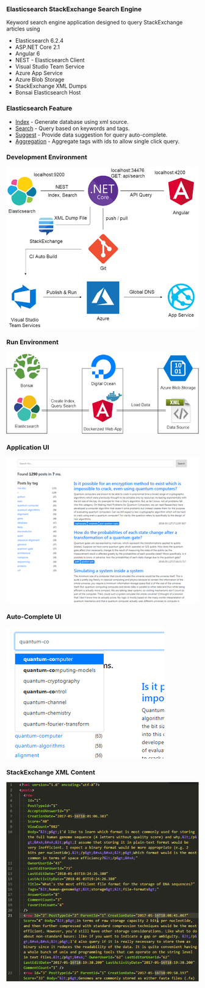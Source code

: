 ### Elasticsearch StackExchange Search Engine

Keyword search engine application designed to query StackExchange articles using
- Elasticsearch 6.2.4
- ASP.NET Core 2.1
- Angular 6
- NEST - Elasticsearch Client
- Visual Studio Team Service
- Azure App Service
- Azure Blob Storage
- StackExchange XML Dumps
- Bonsai Elasticsearch Host

### Elasticsearch Feature
- [Index](https://www.elastic.co/guide/en/elasticsearch/client/net-api/current/index-name-inference.html) - Generate database using xml source.
- [Search](https://www.elastic.co/guide/en/elasticsearch/client/net-api/6.x/writing-queries.html) - Query based on keywords and tags.
- [Suggest](https://www.elastic.co/guide/en/elasticsearch/client/net-api/6.x/suggest-usage.html) - Provide data suggestion for query auto-complete.
- [Aggregation](https://www.elastic.co/guide/en/elasticsearch/client/net-api/6.x/writing-aggregations.html) - Aggregate tags with ids to allow single click query.

### Development Environment

![alt text](https://raw.githubusercontent.com/code-badger/elastic-search-engine/master/development_environment_diagram.png)

### Run Environment

![alt text](https://raw.githubusercontent.com/code-badger/elastic-search-engine/master/run_environment_diagram.png)

### Application UI

![alt text](https://raw.githubusercontent.com/code-badger/elastic-search-engine/master/application_ui.png)

### Auto-Complete UI

![alt text](https://raw.githubusercontent.com/code-badger/elastic-search-engine/master/auto-complete_ui.png)

### StackExchange XML Content

![alt text](https://raw.githubusercontent.com/code-badger/elastic-search-engine/master/stack_exchange_xml.png)
